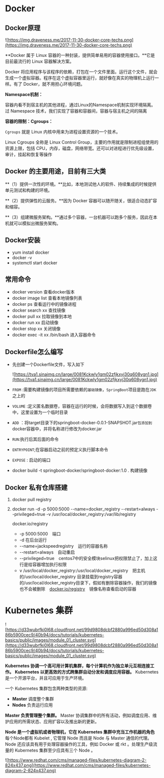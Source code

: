# Docker

## **Docker原理**

![https://img.draveness.me/2017-11-30-docker-core-techs.png](https://img.draveness.me/2017-11-30-docker-core-techs.png)

**Docker 属于 Linux 容器的一种封装，提供简单易用的容器使用接口。**它是目前最流行的 Linux 容器解决方案。

Docker 将应用程序与该程序的依赖，打包在一个文件里面。运行这个文件，就会生成一个虚拟容器。程序在这个虚拟容器里运行，就好像在真实的物理机上运行一样。有了 Docker，就不用担心环境问题。

**Namespace机制：**

容器内看不到宿主机的其他进程，通过Linux的Namespace机制实现环境隔离。过 Namespace 技术，我们实现了容器和容器间，容器与宿主机之间的隔离

**容器的限制：Cgroups：**

`Cgroups` 就是 Linux 内核中用来为进程设置资源的一个技术。

Linux Cgroups 全称是 Linux Control Group，主要的作用就是限制进程组使用的资源上限，包括 CPU，内存，磁盘，网络带宽。还可以对进程进行优先级设置，审计，挂起和恢复等操作

## **Docker 的主要用途，目前有三大类**

**（1）提供一次性的环境。**比如，本地测试他人的软件、持续集成的时候提供单元测试和构建的环境。

**（2）提供弹性的云服务。**因为 Docker 容器可以随开随关，很适合动态扩容和缩容。

**（3）组建微服务架构。**通过多个容器，一台机器可以跑多个服务，因此在本机就可以模拟出微服务架构。

## **Docker安装**

- yum install docker
- docker -v
- systemctl start docker

## **常用命令**

- docker version 查看docker版本
- docker image list 查看本地镜像列表
- docker ps 查看运行中的镜像进程
- docker search xx 查找镜像
- docker pull xx 拉取镜像到本地
- docker run xx 启动镜像
- docker stop xx 关闭镜像
- docker exec -it xx /bin/bash 进入容器命令

## **Dockerfile怎么编写**

- 先创建一个Dockerfile文件，写入如下

  ![https://tva1.sinaimg.cn/large/0081Kckwly1gm02zfjkxyj30q608ygn1.jpg](https://tva1.sinaimg.cn/large/0081Kckwly1gm02zfjkxyj30q608ygn1.jpg)

- `FROM` :需要构建镜像的项目所需要依赖的`基础镜像`，`SpringBoot`项目是跑在`JDK`之上的

- `VOLUME` :定义匿名数据卷，容器在运行的时候，会将数据写入到这个数据卷中，这里设置为一个临时目录

- `ADD` ：将target目录下的springboot-docker-0.0.1-SNAPSHOT.jar`包添加到`docker容器中，并将名称进行修改为docker.jar

- `RUN`:执行后其后面的命令

- `ENTRYPOINT`;在容器启动之前的预定义执行脚本命令

- `EXPOSE` : 启动的端口

- docker build -t springboot-docker/springboot-docker:1.0 . 构建镜像

## **Docker 私有仓库搭建**

1. docker pull registry

2. docker run -d -p 5000:5000 --name=docker_registry --restart=always --privileged=true -v /usr/local/docker_registry:/var/lib/registry

   docker.io/registry

    - -p 5000:5000 端口
    - -d 在后台运行
    - --name=jackspeedregistry 运行的容器名称
    - --restart=always 自动重启
    - --privileged=true centos7中的安全模块selinux把权限禁止了，加上这行是给容器增加执行权限
    - v /usr/local/docker_registry:/usr/local/docker_registry 把主机的/usr/local/docker_registry 目录挂载到registry容器的/usr/local/docker_registry目录下，假如有删除容器操作，我们的镜像也不会被删除 [docker.io/registry](http://docker.io/registry) 镜像名称查看启动的容器

# **Kubernetes 集群**

![https://d33wubrfki0l68.cloudfront.net/99d9808dcbf2880a996ed50d308a186b5900cec9/40b94/docs/tutorials/kubernetes-basics/public/images/module_01_cluster.svg](https://d33wubrfki0l68.cloudfront.net/99d9808dcbf2880a996ed50d308a186b5900cec9/40b94/docs/tutorials/kubernetes-basics/public/images/module_01_cluster.svg)

**Kubernetes 协调一个高可用计算机集群，每个计算机作为独立单元互相连接工作。** **Kubernetes 以更高效的方式跨集群自动分发和调度应用容器。** Kubernetes 是一个开源平台，并且可应用于生产环境。

一个 Kubernetes 集群包含两种类型的资源:

- **Master** 调度整个集群
- **Nodes** 负责运行应用

**Master 负责管理整个集群。** Master 协调集群中的所有活动，例如调度应用、维护应用的所需状态、应用扩容以及推出新的更新。

**Node 是一个虚拟机或者物理机，它在 Kubernetes 集群中充当工作机器的角色** 每个Node都有 Kubelet , 它管理 Node 而且是 Node 与 Master 通信的代理。 Node 还应该具有用于处理容器操作的工具，例如 Docker 或 rkt 。处理生产级流量的 Kubernetes 集群至少应具有三个 Node 。

![https://www.redhat.com/cms/managed-files/kubernetes-diagram-2-824x437.png](https://www.redhat.com/cms/managed-files/kubernetes-diagram-2-824x437.png)